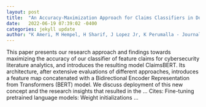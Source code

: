```yaml
---
layout: post
title:  "An Accuracy-Maximization Approach for Claims Classifiers in Document Content Analytics for Cybersecurity"
date:   2022-06-19 07:39:02 -0400
categories: jekyll update
author: "K Ameri, M Hempel, H Sharif, J Lopez Jr, K Perumalla - Journal of Cybersecurity and …, 2022"
---
```

This paper presents our research approach and findings towards maximizing the accuracy of our classifier of feature claims for cybersecurity literature analytics, and introduces the resulting model ClaimsBERT. Its architecture, after extensive evaluations of different approaches, introduces a feature map concatenated with a Bidirectional Encoder Representation from Transformers (BERT) model. We discuss deployment of this new concept and the research insights that resulted in the …
Cites: ‪Fine-tuning pretrained language models: Weight initializations …‬  